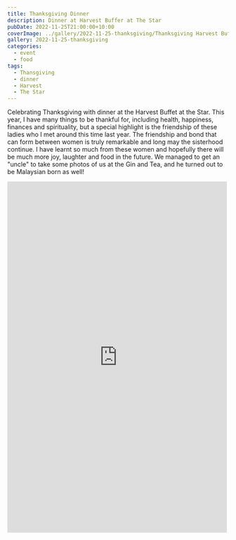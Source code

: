 ```yaml
---
title: Thanksgiving Dinner
description: Dinner at Harvest Buffer at The Star
pubDate: 2022-11-25T21:00:00+10:00
coverImage: ../gallery/2022-11-25-thanksgiving/Thanksgiving Harvest Buffet (1).jpeg
gallery: 2022-11-25-thanksgiving
categories:
  - event
  - food
tags:
  - Thansgiving
  - dinner
  - Harvest
  - The Star
---
```


Celebrating Thanksgiving with dinner at the Harvest Buffet at the Star. This year, I have many things to be thankful for, including health, happiness, finances and spirituality, but a special highlight is the friendship of these ladies who I met around this time last year. The friendship and bond that can form between women is truly remarkable and long may the sisterhood continue. I have learnt so much from these women and hopefully there will be much more joy, laughter and food in the future. We managed to get an "uncle" to take some photos of us at the Gin and Tea, and he turned out to be Malaysian born as well!

<iframe src="https://www.facebook.com/plugins/post.php?href=https%3A%2F%2Fwww.facebook.com%2Fchris1.tham%2Fposts%2Fpfbid0qSRxD9RnWyrACJcrz4NYAVZ2ivC8dsXRUkxdVbdPQWoHhbwYw5SNpVvRWLZWDySCl&show_text=true&width=500" width="500" height="800" style="border:none;overflow:hidden" scrolling="no" frameborder="0" allowfullscreen="true" allow="autoplay; clipboard-write; encrypted-media; picture-in-picture; web-share"></iframe>
